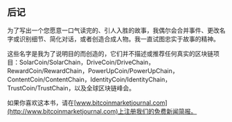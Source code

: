 ## 后记

为了写出一个您愿意一口气读完的、引人入胜的故事，我偶尔会合并事件、更改名字或识别细节、简化对话，或者创造合成人物。我一直试图忠实于故事的精神。

这些名字是我为了说明目的而创造的，它们并不描述或推荐任何真实的区块链项目：SolarCoin/SolarChain，DriveCoin/DriveChain，RewardCoin/RewardChain，PowerUpCoin/PowerUpChain，ContentCoin/ContentChain，IdentityCoin/IdentityChain，TrustCoin/TrustChain，以及全球区块链峰会。

如果你喜欢这本书，请在[www.bitcoinmarketjournal.com](http://www.bitcoinmarketjournal.com)上注册我们的免费新闻简报。
